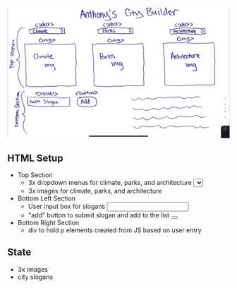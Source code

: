 !['wire frame for city builder web app'](./assets/wireframe.jpeg)

## HTML Setup

-   Top Section
    -   3x dropdown menus for climate, parks, and architecture <select>
    -   3x images for climate, parks, and architecture <img>
-   Bottom Left Section
    -   User input box for slogans <input>
    -   "add" button to submit slogan and add to the list <button>
-   Bottom Right Section
    -   div to hold p elements created from JS based on user entry <div>

## State

-   3x images
-   city slogans
